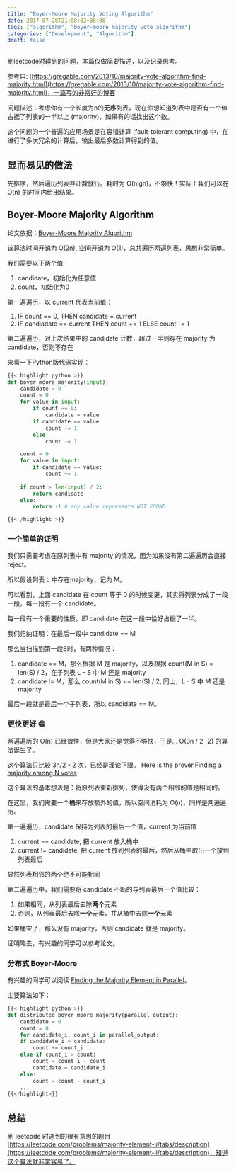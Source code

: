 ```yaml
---
title: "Boyer-Moore Majority Voting Algorithm"
date: 2017-07-28T21:08:02+08:00
tags: ["algorithm", "boyer-moore majority vote algorithm"]
categories: ["Development", "Algorithm"]
draft: false
---
```


刷leetcode时碰到的问题，本篇仅做简要描述，以及记录思考。

参考自: [https://gregable.com/2013/10/majority-vote-algorithm-find-majority.html](https://gregable.com/2013/10/majority-vote-algorithm-find-majority.html)，一篇写的非常好的博客

问题描述：考虑你有一个长度为n的**无序**列表，现在你想知道列表中是否有一个值占据了列表的一半以上 (majority)，如果有的话找出这个数。

这个问题的一个普遍的应用场景是在容错计算 (fault-tolerant computing) 中，在进行了多次冗余的计算后，输出最后多数计算得到的值。

<!--more-->

## 显而易见的做法

先排序，然后遍历列表并计数就行。耗时为 O(nlgn)，不够快！实际上我们可以在 O(n) 的时间内给出结果。

## Boyer-Moore Majority Algorithm

论文依据：[Boyer-Moore Majority Algorithm](http://www.cs.rug.nl/~wim/pub/whh348.pdf)

该算法时间开销为 O(2n), 空间开销为 O(1)，总共遍历两遍列表，思想非常简单。

我们需要以下两个值:

1. candidate，初始化为任意值
2. count，初始化为0

第一遍遍历，以 current 代表当前值：

1. IF count == 0, THEN candidate = current
2. IF candiadate == current THEN count += 1 ELSE count -= 1

第二遍遍历，对上次结果中的 candidate 计数，超过一半则存在 majority 为 candidate，否则不存在

来看一下Python版代码实现：

```python
{{< highlight python >}}
def boyer_moore_majority(input):
    candidate = 0
    count = 0
    for value in input:
        if count == 0:
            candidate = value
        if candidate == value
            count += 1
        else:
            count -= 1

    count = 0
    for value in input:
        if candidate == value:
            count += 1
    
    if count > len(input) / 2:
        return candidate
    else:
        return -1 # any value represents NOT FOUND

{{< /highlight >}}
```

### 一个简单的证明

我们只需要考虑在原列表中有 majority 的情况，因为如果没有第二遍遍历会直接 reject。

所以假设列表 L 中存在majority，记为 M。

可以看到，上面 candidate 在 count 等于 0 的时候变更，其实将列表分成了一段一段，每一段有一个 candidate。

每一段有一个重要的性质，即 candidate 在这一段中恰好占据了一半。

我们归纳证明：在最后一段中 candidate == M

那么当扫描到第一段S时，有两种情况：

1. candidate == M，那么根据 M 是 majority，以及根据 count(M in S) = len(S) / 2，在子列表 L - S 中 M 还是 majority
2. candidate != M，那么 count(M in S) <= len(S) / 2, 同上，L - S 中 M 还是 majority

最后一段就是最后一个子列表，所以 candidate == M。

### 更快更好 😁

两遍遍历的 O(n) 已经很快，但是大家还是觉得不够快，于是... O(3n / 2 -2) 的算法诞生了。

这个算法只比较 3n/2 - 2 次，已经是理论下限。 Here is the prover.[Finding a majority among N votes](http://www.cs.yale.edu/publications/techreports/tr252.pdf)

这个算法的基本想法是：将原列表重新排列，使得没有两个相邻的值是相同的。

在这里，我们需要一个**桶**来存放额外的值，所以空间消耗为 O(n)，同样是两遍遍历。

第一遍遍历，candidate 保持为列表的最后一个值，current 为当前值

1. current == candidate, 把 current 放入桶中
2. current != candidate, 把 current 放到列表的最后，然后从桶中取出一个放到列表最后

显然列表相邻的两个绝不可能相同

第二遍遍历中，我们需要将 candidate 不断的与列表最后一个值比较：

1. 如果相同，从列表最后去除**两个**元素
2. 否则，从列表最后去除**一个**元素，并从桶中去除**一个**元素

如果桶空了，那么没有 majority，否则 candidate 就是 majority。

证明略去，有兴趣的同学可以参考论文。


### 分布式 Boyer-Moore

有兴趣的同学可以阅读 [Finding the Majority Element in Parallel](http://www.crm.umontreal.ca/pub/Rapports/3300-3399/3302.pdf)。

主要算法如下：

```python
{{< highlight python >}}
def distributed_boyer_moore_majority(parallel_output):
    candidate = 0
    count = 0
    for candidate_i, count_i in parallel_output:
    if candidate_i = candidate:
        count += count_i
    else if count_i > count:
        count = count_i - count
        candidate = candidate_i
    else:
        count = count - count_i
    ...
{{</highlight>}}
```

## 总结

刷 leetcode 时遇到的很有意思的题目 [https://leetcode.com/problems/majority-element-ii/tabs/description](https://leetcode.com/problems/majority-element-ii/tabs/description)，知道这个算法就非常容易了。



